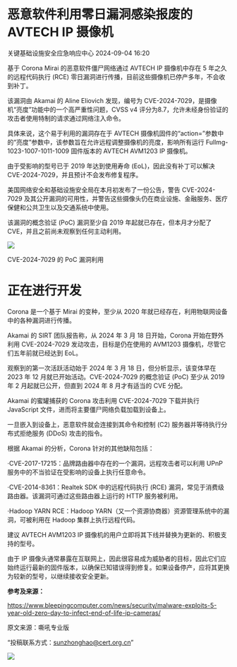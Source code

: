 #  恶意软件利用零日漏洞感染报废的AVTECH IP 摄像机   
 关键基础设施安全应急响应中心   2024-09-04 16:20  
  
基于 Corona Mirai 的恶意软件僵尸网络通过 AVTECH IP 摄像机中存在 5 年之久的远程代码执行 (RCE) 零日漏洞进行传播，目前这些摄像机已停产多年，不会收到补丁。  
  
该漏洞由 Akamai 的 Aline Eliovich 发现，编号为 CVE-2024-7029，是摄像机“亮度”功能中的一个高严重性问题，CVSS v4 评分为8.7，允许未经身份验证的攻击者使用特制的请求通过网络注入命令。  
  
具体来说，这个易于利用的漏洞存在于 AVTECH 摄像机固件的“action=”参数中的“亮度”参数中，该参数旨在允许远程调整摄像机的亮度，影响所有运行 Fullmg-1023-1007-1011-1009 固件版本的 AVTECH AVM1203 IP 摄像机。  
  
由于受影响的型号已于 2019 年达到使用寿命 (EoL)，因此没有补丁可以解决 CVE-2024-7029，并且预计不会发布修复程序。  
  
美国网络安全和基础设施安全局在本月初发布了一份公告，警告 CVE-2024-7029 及其公开漏洞的可用性，并警告这些摄像头仍在商业设施、金融服务、医疗保健和公共卫生以及交通系统中使用。  
  
该漏洞的概念验证 (PoC) 漏洞至少自 2019 年起就已存在，但本月才分配了 CVE，并且之前尚未观察到任何主动利用。  
  
![](https://mmbiz.qpic.cn/sz_mmbiz_png/wpkib3J60o28q6kHxJHH7zCB7L02agOyUmlVr6ZPcqmEFiawwZl4JJj4MZs1eJk69GrrRjQwZ1wKicYNBk4eMITZg/640?wx_fmt=other&from=appmsg&tp=webp&wxfrom=5&wx_lazy=1&wx_co=1 "")  
  
CVE-2024-7029 的 PoC 漏洞利用  
# 正在进行开发  
  
Corona 是一个基于 Mirai 的变种，至少从 2020 年就已经存在，利用物联网设备中的各种漏洞进行传播。  
  
Akamai 的 SIRT 团队报告称，从 2024 年 3 月 18 日开始，Corona 开始在野外利用 CVE-2024-7029 发动攻击，目标是仍在使用的 AVM1203 摄像机，尽管它们五年前就已经达到 EoL。  
  
观察到的第一次活跃活动始于 2024 年 3 月 18 日，但分析显示，该变体早在 2023 年 12 月就已开始活动。CVE-2024-7029 的概念验证 (PoC) 至少从 2019 年 2 月起就已公开，但直到 2024 年 8 月才有适当的 CVE 分配。  
  
Akamai 的蜜罐捕获的 Corona 攻击利用 CVE-2024-7029 下载并执行 JavaScript 文件，进而将主要僵尸网络负载加载到设备上。  
  
一旦嵌入到设备上，恶意软件就会连接到其命令和控制 (C2) 服务器并等待执行分布式拒绝服务 (DDoS) 攻击的指令。  
  
根据 Akamai 的分析，Corona 针对的其他缺陷包括：  
  
·CVE-2017-17215：品牌路由器中存在的一个漏洞，远程攻击者可以利用 UPnP 服务中的不当验证在受影响的设备上执行任意命令。  
  
·CVE-2014-8361：Realtek SDK 中的远程代码执行 (RCE) 漏洞，常见于消费级路由器。该漏洞可通过这些路由器上运行的 HTTP 服务被利用。  
  
·Hadoop YARN RCE：Hadoop YARN（又一个资源协商器）资源管理系统中的漏洞，可被利用在 Hadoop 集群上执行远程代码。  
  
建议 AVTECH AVM1203 IP 摄像机的用户立即将其下线并替换为更新的、积极支持的型号。  
  
由于 IP 摄像头通常暴露在互联网上，因此很容易成为威胁者的目标，因此它们应始终运行最新的固件版本，以确保已知错误得到修复。如果设备停产，应将其更换为较新的型号，以继续接收安全更新。  
  
**参考及来源：**  
  
https://www.bleepingcomputer.com/news/security/malware-exploits-5-year-old-zero-day-to-infect-end-of-life-ip-cameras/  
  
  
  
原文来源：嘶吼专业版  
  
“投稿联系方式：sunzhonghao@cert.org.cn”  
  
![](https://mmbiz.qpic.cn/sz_mmbiz_jpg/iaz5iaQYxGogvC8qicuLNlkT5ibJnwu1leQiabRVqFk4Sb3q1fqrDhicLBNAqVY4REuTetY1zBYuUdic0nVhZR4FHpAfg/640?wx_fmt=other&wxfrom=5&wx_lazy=1&wx_co=1&tp=webp "")  
  
